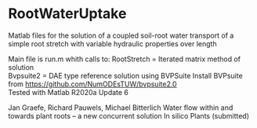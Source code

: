 # RootWaterUptake
Matlab files for the solution of a coupled soil-root water transport of a
simple root stretch with variable hydraulic properties over length

Main file is run.m whith calls to: 
RootStretch   = Iterated matrix method of solution                
Bvpsuite2      =  DAE type reference solution using BVPSuite
Install BVPsuite from  https://github.com/NumODEsTUW/bvpsuite2.0       
Tested with Matlab R2020a Update 6

Jan Graefe, Richard Pauwels, Michael Bitterlich
Water flow within and towards plant roots – a new concurrent solution
In silico Plants (submitted)
